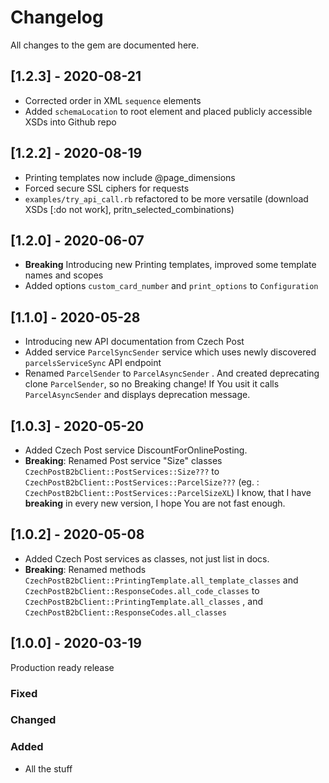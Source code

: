 # Changelog

All changes to the gem are documented here.

## [1.2.3] - 2020-08-21

 - Corrected order in XML `sequence` elements
 - Added `schemaLocation` to root element and placed publicly accessible XSDs into Github repo

## [1.2.2] - 2020-08-19

 - Printing templates now include @page_dimensions
 - Forced secure SSL ciphers for requests
 - `examples/try_api_call.rb` refactored to be more versatile (download XSDs [:do not work], pritn_selected_combinations)

## [1.2.0] - 2020-06-07

 - **Breaking** Introducing new Printing templates, improved some template names and scopes
 - Added options `custom_card_number` and `print_options` to `Configuration`

## [1.1.0] - 2020-05-28

 - Introducing new API documentation from Czech Post
 - Added service `ParcelSyncSender` service which uses newly discovered `parcelsServiceSync` API endpoint
 - Renamed `ParcelSender` to `ParcelAsyncSender` . And created deprecating clone `ParcelSender`, so no Breaking change! If You usit it calls `ParcelAsyncSender` and displays deprecation message.

## [1.0.3] - 2020-05-20

 - Added Czech Post service  DiscountForOnlinePosting.
 - **Breaking**: Renamed Post service "Size" classes `CzechPostB2bClient::PostServices::Size???` to `CzechPostB2bClient::PostServices::ParcelSize???` (eg. : `CzechPostB2bClient::PostServices::ParcelSizeXL`)
  I know, that I have **breaking** in every new version, I hope You are not fast enough.

## [1.0.2] - 2020-05-08

 - Added Czech Post services as classes, not just list in docs.
 - **Breaking**: Renamed methods `CzechPostB2bClient::PrintingTemplate.all_template_classes` and `CzechPostB2bClient::ResponseCodes.all_code_classes` to  `CzechPostB2bClient::PrintingTemplate.all_classes`  , and `CzechPostB2bClient::ResponseCodes.all_classes`

## [1.0.0] - 2020-03-19

Production ready release

### Fixed
### Changed
### Added
- All the stuff


